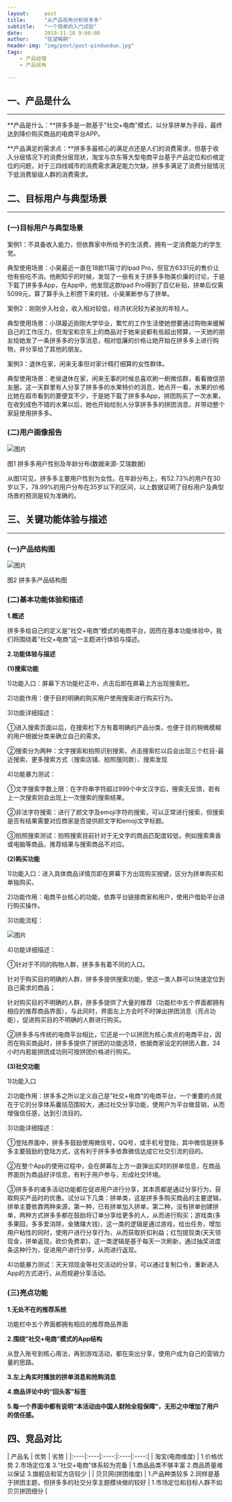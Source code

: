 ```yaml
---
layout:     post
title:      "从产品视角分析拼多多"
subtitle:   "一个简单的入门试验"
date:       2019-11-18 9:00:00
author:     "弦望晦朔"
header-img: "img/post/post-pinduoduo.jpg"
tags:
    - 产品经理
    - 产品视角

---
```




## 一、产品是什么

---
**产品是什么：**拼多多是一款基于"社交+电商"模式，以分享拼单为手段，最终达到降价购买商品的电商平台APP。

**产品满足的需求点：**拼多多最核心的满足点还是人们的消费需求，但基于收入分层情况下的消费分层现状，淘宝与京东等大型电商平台基于产品定位和价格定位的问题，对于三四线城市的消费需求满足能力欠缺，拼多多满足了消费分层情况下低消费层级人群的消费需求。

## 二、目标用户与典型场景

---
### (一)目标用户与典型场景
案例1：不具备收入能力，但依靠家中所给予的生活费，拥有一定消费能力的学生党。

典型使用场景：小昊最近一直在18款11英寸的Ipad Pro，但官方6331元的售价让他有些吃不消。他刷知乎的时候，发现了一些有关于拼多多物美价廉的讨论，于是下载了拼多多App，在App中，他发现这款Ipad Pro得到了百亿补贴，拼单后仅需5099元，算了算手头上积攒下来的钱，小昊果断参与了拼单。

案例2：刚刚步入社会，收入相对较低，经济状况较为紧张的年轻人。

典型使用场景：小琪最近刚刚大学毕业，繁忙的工作生活使她想要通过购物来缓解自己的工作压力，但淘宝和京东上的商品对于她来说都有些超出预算，一天她的朋友给她发了一条拼多多的分享消息，相对低廉的价格让她开始在拼多多上进行购物，并分享给了其他的朋友。

案例3：退休在家，闲来无事但对家计精打细算的女性群体。

典型使用场景：老侯退休在家，闲来无事的时候总喜欢刷一刷微信群，看看微信朋友圈，这一天群里有人分享了拼多多的水果特价的消息，她点开一看，水果的价格比她在超市看到的要便宜不少，于是她下载了拼多多App，拼团购买了一次水果，在收到成色不错的水果以后，她也开始给别人分享拼多多的拼团消息，并带动整个家庭使用拼多多。

### (二)用户画像报告
![图片](https://uploader.shimo.im/f/ij7ST2gC2UguSFhn.png!thumbnail)

图1 拼多多用户性别及年龄分布(数据来源-艾瑞数据)

从图1可见，拼多多主要用户性别为女性。在年龄分布上，有52.73%的用户在30岁以下，78.99%的用户分布在35岁以下的区间，以上数据证明了目标用户及典型场景的预测是较为准确的。

## 三、关键功能体验与描述

---
### (一)产品结构图
![图片](https://uploader.shimo.im/f/Bfh3L1ypft0RVyhK.png!thumbnail)

图2 拼多多产品结构图

### (二)基本功能体验和描述
**1.概述**

拼多多给自己的定义是”社交+电商“模式的电商平台，因而在基本功能体验中，我们将围绕着”社交+电商“这一主题进行体验与描述。

**2.功能体验与描述**

**(1)搜索功能**

1)功能入口：屏幕下方功能栏正中，点击后即在屏幕上方出现搜索栏。

2)功能作用：便于目的明确的购买用户使用搜索进行购买行为。

3)功能详细描述：

①进入搜索页面以后，在搜索栏下方有着明确的产品分类，也便于目的稍微模糊的用户根据分类来确立自己的需求。

②搜索分为两种：文字搜索和拍照识别搜索，点击搜索栏以后会出现三个栏目-最近搜索、更多搜索方式（搜索店铺、拍照搜同款）、搜索发现

4)功能暴力测试：

①文字搜索字数上限：在字符串字符超过999个中文汉字后，搜索无反馈，若有上一次搜索则会出现上一次搜索的搜索结果。

②非法字符搜索：进行了颜文字及emoji字符的搜索，可以正常进行搜索，但搜索是否有结果需要对应商家是否提供颜文字和emoji文字标题。

③拍照搜索测试：拍照搜索目前针对于无文字的商品匹配度较低，例如搜索熏香或电脑等商品，推荐结果与搜索商品不对应。

**(2)购买功能**

1)功能入口：进入具体商品详情页即在屏幕下方出现购买按键，区分为拼单购买和单独购买。

2)功能作用：电商平台核心的功能，依靠平台链接商家和用户，使用户借助平台进行购买操作。

3)功能流程：

![图片](https://uploader.shimo.im/f/4tsSefdIFbYAMhS5.png!thumbnail)

4)功能详细描述：

①针对于不同的购物人群，拼多多有着不同的入口。

针对于购买目的明确的人群，拼多多提供搜索功能，使这一类人群可以快速定位到自己需求的商品；

针对购买目的不明确的人群，拼多多提供了大量的推荐（功能栏中五个界面都拥有相应的推荐商品界面），与此同时，界面左上方会时不时弹出拼团消息（亮点功能），促进购买目的不明确的人群进行购买。

②拼多多与传统的电商平台相比，它还是一个以拼团为核心卖点的电商平台，因而在购买商品时，拼多多提供了拼团的功能选项，依据商家设定的拼团人数，24小时内若能拼团成功则可按拼团价格进行购买。

**(3)社交功能**

1)功能入口

2)功能作用：拼多多之所以定义自己是”社交+电商“的电商平台，一个重要的点就在于它的分享体系囊括范围较大，通过社交分享功能，使用户为平台做营销，从而增强信任感，达到引流目的。

3)功能详细描述：

①登陆界面中，拼多多鼓励使用微信号，QQ号，或手机号登陆，其中微信是拼多多主要鼓励的登陆方式，这有利于拼多多依靠微信达成它社交引流的目的。

②在整个App的使用过程中，会在屏幕左上方一直弹出实时的拼单信息，在商品界面则为商品好评信息，有利于用户参与，形成社交环境。

③拼多多的诸多活动功能都在促进用户进行分享，其本质都是通过分享行为，获取购买产品时的优惠。试分以下几类：拼单类，这是拼多多购买商品的主要逻辑，拼单主要依靠两种来源，第一种，已有拼单加入拼单，第二种，没有拼单创建拼单，两种方式拼多多都在鼓励将订单分享给更多的人，从而进行购买；游戏类(多多果园，多多爱消除，金猪赚大钱)，这一类的逻辑是通过游戏，给出任务，增加用户粘性的同时，使用户进行分享行为，从而获取折扣利益；红包提现类(天天领现金，拼单返现，砍价免费拿)，这一类逻辑是基于每天一次刷新，通过抽奖进度条这种行为，促进用户进行分享，从而进行返现。

4)功能暴力测试：天天领现金等社交活动的分享，可以通过复制口令，重新进入App的方式进行，从而规避分享活动。

### (三)亮点功能
**1.无处不在的推荐系统**

功能栏中五个界面都拥有相应的推荐商品界面

**2.围绕”社交+电商“模式的App结构**

从登入账号到核心用法，再到游戏活动，都在突出分享，使用户成为自己的营销力量的思路。

**3.左上角实时播放的拼单消息和抢购消息**

**4.商品评论中的“回头客”标签**

**5.每一个界面中都有说明“本活动由中国人财险全程保障”，无形之中增加了用户的信任感。**

## **四、竞品对比**
| 产品名   | 优势   | 劣势   |
|:----|:----|:----:|:----|:----:|
| 淘宝(电商维度)   | 1.价格优势  2.市场定位准  3.“社交+电商”体系较为完备   | 1.商品品类不够丰富  2.商品质量难以保证  3.旗舰店和官方店较少   |
| 贝贝网(拼团维度)   | 1.产品种类较多  2.同样是基于拼团主题，但拼多多的社交分享主题模块做的较好   | 1.市场定位和目标人群不如贝贝拼团细分   |

### 

